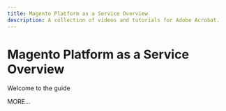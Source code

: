 ```yaml
---
title: Magento Platform as a Service Overview
description: A collection of videos and tutorials for Adobe Acrobat.
---
```


# Magento Platform as a Service Overview

Welcome to the guide

MORE...

<!--
This is your user guide home page. It appears at the top of the list of articles in the TOC.md file.
-->

